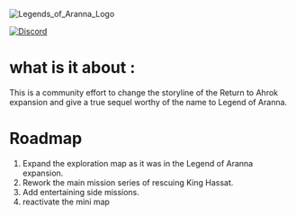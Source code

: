 ![Legends_of_Aranna_Logo](https://github.com/user-attachments/assets/a00c4b74-ab1f-4c8b-9e33-3ab3d1f48956)



[![Discord](https://github-production-user-asset-6210df.s3.amazonaws.com/918081/263684745-bcca8b70-13c4-48d8-8e91-4b0be8a440e6.png)](https://discord.gg/thekingdomofehb)

# what is it about :

This is a community effort to change the storyline of the Return to Ahrok expansion and give a true sequel worthy of the name to Legend of Aranna.

# Roadmap

1) Expand the exploration map as it was in the Legend of Aranna expansion.
2) Rework the main mission series of rescuing King Hassat.
3) Add entertaining side missions.
4) reactivate the mini map
